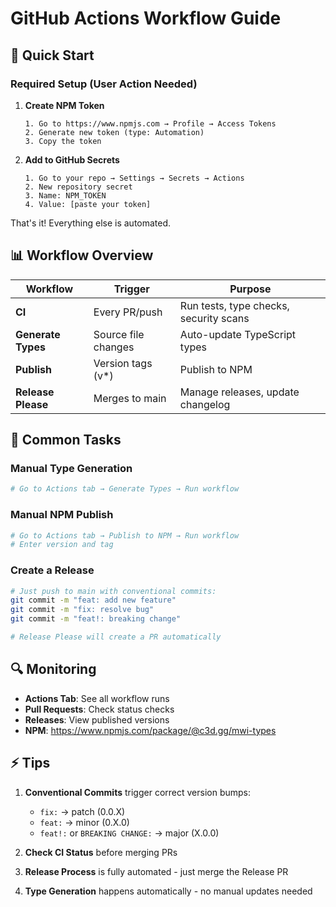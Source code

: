 # GitHub Actions Workflow Guide

## 🚀 Quick Start

### Required Setup (User Action Needed)

1. **Create NPM Token**

   ```
   1. Go to https://www.npmjs.com → Profile → Access Tokens
   2. Generate new token (type: Automation)
   3. Copy the token
   ```

2. **Add to GitHub Secrets**
   ```
   1. Go to your repo → Settings → Secrets → Actions
   2. New repository secret
   3. Name: NPM_TOKEN
   4. Value: [paste your token]
   ```

That's it! Everything else is automated.

## 📊 Workflow Overview

| Workflow           | Trigger             | Purpose                                |
| ------------------ | ------------------- | -------------------------------------- |
| **CI**             | Every PR/push       | Run tests, type checks, security scans |
| **Generate Types** | Source file changes | Auto-update TypeScript types           |
| **Publish**        | Version tags (v\*)  | Publish to NPM                         |
| **Release Please** | Merges to main      | Manage releases, update changelog      |

## 🎯 Common Tasks

### Manual Type Generation

```bash
# Go to Actions tab → Generate Types → Run workflow
```

### Manual NPM Publish

```bash
# Go to Actions tab → Publish to NPM → Run workflow
# Enter version and tag
```

### Create a Release

```bash
# Just push to main with conventional commits:
git commit -m "feat: add new feature"
git commit -m "fix: resolve bug"
git commit -m "feat!: breaking change"

# Release Please will create a PR automatically
```

## 🔍 Monitoring

- **Actions Tab**: See all workflow runs
- **Pull Requests**: Check status checks
- **Releases**: View published versions
- **NPM**: https://www.npmjs.com/package/@c3d.gg/mwi-types

## ⚡ Tips

1. **Conventional Commits** trigger correct version bumps:
   - `fix:` → patch (0.0.X)
   - `feat:` → minor (0.X.0)
   - `feat!:` or `BREAKING CHANGE:` → major (X.0.0)

2. **Check CI Status** before merging PRs

3. **Release Process** is fully automated - just merge the Release PR

4. **Type Generation** happens automatically - no manual updates needed
